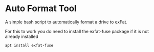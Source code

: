 # Auto Format Tool
A simple bash script to automatically format a drive to exFat.

For this to work you do need to install the exfat-fuse package if it is not already installed
```
apt install exfat-fuse
```
